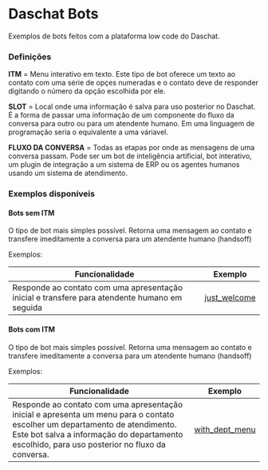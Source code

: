 # Daschat Bots
Exemplos de bots feitos com a plataforma low code do Daschat.

### Definições
**ITM** = Menu interativo em texto. Este tipo de bot oferece um texto ao contato com uma série de opçes numeradas e o contato deve de responder digitando o número da opção escolhida por ele.

**SLOT** = Local onde uma informação é salva para uso posterior no Daschat. É a forma de passar uma informação de um componente do fluxo da conversa para outro ou para um atendente humano. Em uma linguagem de programação seria o equivalente a uma váriavel.

**FLUXO DA CONVERSA** = Todas as etapas por onde as mensagens de uma conversa passam. Pode ser um bot de inteligência artificial, bot interativo, um plugin de integração a um sistema de ERP ou os agentes humanos usando um sistema de atendimento.

### Exemplos disponíveis

#### Bots sem ITM
O tipo de bot mais simples possível. Retorna uma mensagem ao contato e transfere imeditamente a conversa para um atendente humano (handsoff)

Exemplos: 

| Funcionalidade                                                                                |                 Exemplo                 |
| --------------------------------------------------------------------------------------------- | :-------------------------------------: |
| Responde ao contato com uma apresentação inicial e transfere para atendente humano em seguida | [just_welcome](just_welcome/flows.json) |

#### Bots com ITM
O tipo de bot mais simples possível. Retorna uma mensagem ao contato e transfere imeditamente a conversa para um atendente humano (handsoff)

Exemplos: 

| Funcionalidade                                                                                                                                                                                                               |                   Exemplo                   |
| ---------------------------------------------------------------------------------------------------------------------------------------------------------------------------------------------------------------------------- | :-----------------------------------------: |
| Responde ao contato com uma apresentação inicial e apresenta um menu para o contato escolher um departamento de atendimento. Este bot salva a informação do departamento escolhido, para uso posterior no fluxo da conversa. | [with_dept_menu](with_dept_menu/flows.json) |

